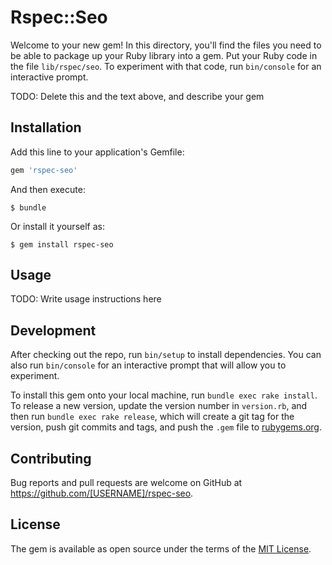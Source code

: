 # Rspec::Seo

Welcome to your new gem! In this directory, you'll find the files you need to be able to package up your Ruby library into a gem. Put your Ruby code in the file `lib/rspec/seo`. To experiment with that code, run `bin/console` for an interactive prompt.

TODO: Delete this and the text above, and describe your gem

## Installation

Add this line to your application's Gemfile:

```ruby
gem 'rspec-seo'
```

And then execute:

    $ bundle

Or install it yourself as:

    $ gem install rspec-seo

## Usage

TODO: Write usage instructions here

## Development

After checking out the repo, run `bin/setup` to install dependencies. You can also run `bin/console` for an interactive prompt that will allow you to experiment.

To install this gem onto your local machine, run `bundle exec rake install`. To release a new version, update the version number in `version.rb`, and then run `bundle exec rake release`, which will create a git tag for the version, push git commits and tags, and push the `.gem` file to [rubygems.org](https://rubygems.org).

## Contributing

Bug reports and pull requests are welcome on GitHub at https://github.com/[USERNAME]/rspec-seo.


## License

The gem is available as open source under the terms of the [MIT License](http://opensource.org/licenses/MIT).

